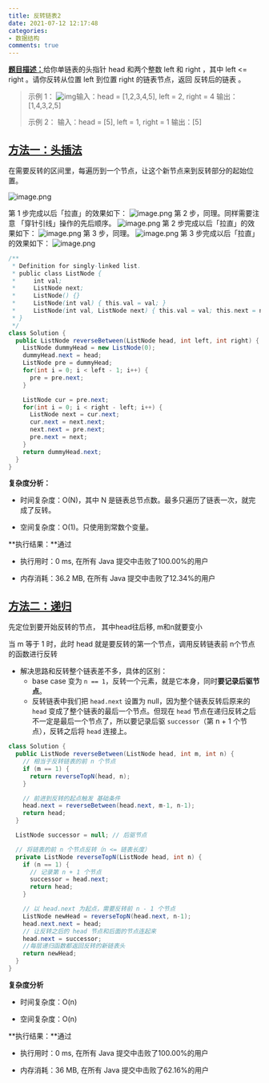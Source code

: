 ```yaml
---
title: 反转链表2
date: 2021-07-12 12:17:48
categories:
- 数据结构
comments: true
---
```


[**题目描述：**](https://leetcode-cn.com/problems/reverse-linked-list-ii/)给你单链表的头指针 head 和两个整数 left 和 right ，其中 left <= right 。请你反转从位置 left 到位置 right 的链表节点，返回 反转后的链表 。

<!-- more -->

> 示例 1：
> ![img](https://assets.leetcode.com/uploads/2021/02/19/rev2ex2.jpg)输入：head = [1,2,3,4,5], left = 2, right = 4
> 输出：[1,4,3,2,5]
>
> 示例 2：
> 输入：head = [5], left = 1, right = 1
> 输出：[5]



## [方法一：头插法](https://leetcode-cn.com/problems/reverse-linked-list-ii/solution/fan-zhuan-lian-biao-ii-by-leetcode-solut-teyq/)

在需要反转的区间里，每遍历到一个节点，让这个新节点来到反转部分的起始位置。

![image.png](https://pic.leetcode-cn.com/1615105232-cvTINs-image.png)

第 1 步完成以后「拉直」的效果如下：
![image.png](https://pic.leetcode-cn.com/1615105340-UBnTBZ-image.png)
第 2 步，同理。同样需要注意 「穿针引线」操作的先后顺序。
![image.png](https://pic.leetcode-cn.com/1615105353-PsCmzb-image.png)
第 2 步完成以后「拉直」的效果如下：
![image.png](https://pic.leetcode-cn.com/1615105364-aDIFqy-image.png)
第 3 步，同理。
![image.png](https://pic.leetcode-cn.com/1615105376-jIyGwv-image.png)
第 3 步完成以后「拉直」的效果如下：
![image.png](https://pic.leetcode-cn.com/1615105395-EJQnMe-image.png)

```java
/**
 * Definition for singly-linked list.
 * public class ListNode {
 *     int val;
 *     ListNode next;
 *     ListNode() {}
 *     ListNode(int val) { this.val = val; }
 *     ListNode(int val, ListNode next) { this.val = val; this.next = next; }
 * }
 */
class Solution {
  public ListNode reverseBetween(ListNode head, int left, int right) {
    ListNode dummyHead = new ListNode(0);
    dummyHead.next = head;
    ListNode pre = dummyHead;
    for(int i = 0; i < left - 1; i++) {
      pre = pre.next;
    }

    ListNode cur = pre.next;
    for(int i = 0; i < right - left; i++) {
      ListNode next = cur.next;
      cur.next = next.next;
      next.next = pre.next;
      pre.next = next;
    }
    return dummyHead.next;
  }
}
```

**复杂度分析：**

- 时间复杂度：O(N)，其中 N 是链表总节点数。最多只遍历了链表一次，就完成了反转。

- 空间复杂度：O(1)。只使用到常数个变量。

**执行结果：**通过

- 执行用时：0 ms, 在所有 Java 提交中击败了100.00%的用户

- 内存消耗：36.2 MB, 在所有 Java 提交中击败了12.34%的用户



## [方法二：递归](https://zhuanlan.zhihu.com/p/86745433)

先定位到要开始反转的节点， 其中head往后移, m和n就要变小

当 m 等于 1 时，此时 head 就是要反转的第一个节点，调用反转链表前 n个节点的函数进行反转

- 解决思路和反转整个链表差不多，具体的区别：
  - base case 变为 `n == 1`，反转一个元素，就是它本身，同时**要记录后驱节点**。
  - 反转链表中我们把 `head.next` 设置为 null，因为整个链表反转后原来的 `head` 变成了整个链表的最后一个节点。但现在 `head` 节点在递归反转之后不一定是最后一个节点了，所以要记录后驱 `successor`（第 n + 1 个节点），反转之后将 `head` 连接上。

```java
class Solution {
  public ListNode reverseBetween(ListNode head, int m, int n) {
    // 相当于反转链表的前 n 个节点
    if (m == 1) {
      return reverseTopN(head, n);
    }

    // 前进到反转的起点触发 基础条件
    head.next = reverseBetween(head.next, m-1, n-1);
    return head;
  }

  ListNode successor = null; // 后驱节点

  // 将链表的前 n 个节点反转（n <= 链表长度）
  private ListNode reverseTopN(ListNode head, int n) {
    if (n == 1) {
      // 记录第 n + 1 个节点
      successor = head.next;
      return head;
    }

    // 以 head.next 为起点，需要反转前 n - 1 个节点
    ListNode newHead = reverseTopN(head.next, n-1);
    head.next.next = head;
    // 让反转之后的 head 节点和后面的节点连起来
    head.next = successor;
    //每层递归函数都返回反转的新链表头
    return newHead;
  }
}
```

**复杂度分析**

- 时间复杂度：O(n)

- 空间复杂度：O(n)

**执行结果：**通过

- 执行用时：0 ms, 在所有 Java 提交中击败了100.00%的用户

- 内存消耗：36 MB, 在所有 Java 提交中击败了62.16%的用户



